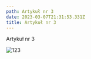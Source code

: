 ```yaml
---
path: Artykuł nr 3
date: 2023-03-07T21:31:53.331Z
title: Artykuł nr 3
---
```

Artykuł nr 3

![123](/assets/images.jpg "123")